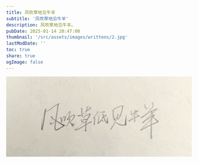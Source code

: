 ```yaml
---
title: 风吹草地见牛羊
subtitle: '风吹草地见牛羊'
description: 风吹草地见牛羊。
pubDate: 2025-01-14 20:47:00
thumbnail: '/src/assets/images/writtens/2.jpg'
lastModDate: ''
toc: true
share: true
ogImage: false
---
```



![风吹草地见牛羊](/src/assets/images/writtens/2.jpg)


